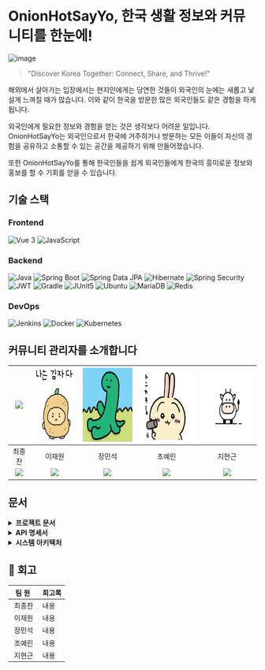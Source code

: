 # OnionHotSayYo, 한국 생활 정보와 커뮤니티를 한눈에!
![image](https://github.com/beyond-sw-camp/be04-4th-OmokNoonE-OnionHotSayYo/assets/118791747/3080ca9c-37dc-4734-b13a-a168ca033705)

> "Discover Korea Together: Connect, Share, and Thrive!"

해외에서 살아가는 입장에서는 현지인에게는 당연한 것들이 외국인의 눈에는 새롭고 낯설게 느껴질 때가 많습니다. 이와 같이 한국을 방문한 많은 외국인들도 같은 경험을 하게 됩니다.

외국인에게 필요한 정보와 경험을 얻는 것은 생각보다 어려운 일입니다. OnionHotSayYo는 외국인으로서 한국에 거주하거나 방문하는 모든 이들이 자신의 경험을 공유하고 소통할 수 있는 공간을 제공하기 위해 만들어졌습니다.

또한 OnionHotSayYo를 통해 한국인들을 쉽게 외국인들에게 한국의 흥미로운 정보와 홍보를 할 수 기회를 얻을 수 있습니다.

## 기술 스택
### Frontend

![Vue 3](https://img.shields.io/badge/Vue_3-4FC08D.svg?&logo=vue.js&logoColor=white)
![JavaScript](https://img.shields.io/badge/JavaScript-F7DF1E.svg?&logo=javascript&logoColor=black)


### Backend
  
![Java](https://img.shields.io/badge/Java-17-007396.svg?&logo=java&color=red)
![Spring Boot](https://img.shields.io/badge/Spring_Boot-3-6DB33F.svg?&logo=spring-boot&color=lightgreen)
![Spring Data JPA](https://img.shields.io/badge/Spring_Data_JPA-6DB33F.svg?&logo=spring-data-JPA)
![Hibernate](https://img.shields.io/badge/Hibernate-59666C.svg?&logo=hibernate)
![Spring Security](https://img.shields.io/badge/Spring_Security-6DB33F.svg?&logo=spring-security&logoColor=white)
![JWT](https://img.shields.io/badge/JWT-000000.svg?&logo=json-web-token&logoColor=white)
![Gradle](https://img.shields.io/badge/Gradle-02303A.svg?&logo=gradle)
![JUnit5](https://img.shields.io/badge/JUnit5-25A162.svg?&logo=junit5&logoColor=white&color=green)
![Ubuntu](https://img.shields.io/badge/Ubuntu-E95420.svg?&logo=ubuntu&logoColor=white)
![MariaDB](https://img.shields.io/badge/MariaDB-003545.svg?&logo=mariadb)
![Redis](https://img.shields.io/badge/Redis-DC382D.svg?&logo=redis&logoColor=white)


### DevOps

![Jenkins](https://img.shields.io/badge/Jenkins-D24939.svg?&logo=jenkins&color=lightgrey)
![Docker](https://img.shields.io/badge/Docker-2496ED.svg?&logo=docker&logoColor=white)
![Kubernetes](https://img.shields.io/badge/Kubernetes-326CE5.svg?&logo=kubernetes&logoColor=white)


<h3 align="center">
  
## 커뮤니티 관리자를 소개합니다

| <img src="https://github.com/beyond-sw-camp/be04-4th-OmokNoonE-OnionHotSayYo/assets/118791747/2422d185-a933-4468-a67f-aade75ec8c7f" height=150/> | <img src="https://github.com/beyond-sw-camp/be04-4th-OmokNoonE-OnionHotSayYo/blob/main/README_IMAGE/contributors/%EC%9D%B4%EC%9E%AC%EC%9B%90.png?raw=true" height=150/> | <img src="https://github.com/beyond-sw-camp/be04-4th-OmokNoonE-OnionHotSayYo/blob/main/README_IMAGE/contributors/%EC%9E%A5%EB%AF%BC%EC%84%9D.jpg?raw=true" height=150/> | <img src="https://github.com/beyond-sw-camp/be04-4th-OmokNoonE-OnionHotSayYo/blob/main/README_IMAGE/contributors/%EC%A1%B0%EC%98%88%EB%A6%B0.jpg?raw=true" height=150/> | <img src="https://github.com/beyond-sw-camp/be04-4th-OmokNoonE-OnionHotSayYo/blob/main/README_IMAGE/contributors/%EC%A7%80%ED%98%84%EA%B7%BC.png?raw=true" height=150/> |
| :----------------------------------------------------------: | :----------------------------------------------------------: | :----------------------------------------------------------: | :----------------------------------------------------------: | :----------------------------------------------------------: |
|                            최종찬                            |                            이재원                            |                            장민석                            |                            조예린                            |                            지현근                            |
| [<img src="https://img.shields.io/badge/Github-Link-181717?logo=Github">](https://github.com/CJC0512) | [<img src="https://img.shields.io/badge/Github-Link-181717?logo=Github">](https://github.com/jlee38266) | [<img src="https://img.shields.io/badge/Github-Link-181717?logo=Github">](https://github.com/ms1011) | [<img src="https://img.shields.io/badge/Github-Link-181717?logo=Github">](https://github.com/orlzlL) | [<img src="https://img.shields.io/badge/Github-Link-181717?logo=Github">](https://github.com/jihyeongeun) |


## 문서
<details>
<summary><b>프로젝트 문서</b></summary>

[프로젝트 문서](https://docs.google.com/spreadsheets/d/1Tz1QGNb5venJ7MRaIhWzXk0fvpHP7naOqcR9NRx-4H4/edit?usp=sharing)

</details>

<details>
<summary><b>API 명세서</b></summary>

[API 명세서](https://docs.google.com/spreadsheets/d/1t3bgnUeZIgcqyb5Rk_3qfDUV-yV0Xv4NktnJHBFlYrk/edit?usp=sharing)

</details>

<details>
<summary><b>시스템 아키텍처</b></summary>

![image](https://github.com/beyond-sw-camp/be04-4th-OmokNoonE-OnionHotSayYo/assets/118791747/33e0d533-42cb-4d4b-b32b-233da53c256c)

1. 개발자가 로컬 환경에서 코드를 작성 및 테스트한 후 , 변경사항을 github로 push
2. github는 변경 사항에 push 되면 webhook이 이벤트를 감지하고 해당 이벤트를 처리하기 위해서 HTTP 요청
3. webhook에서 HTTP요청을 하게 되면 JENKINS를 통해 Gradle을 사용하여 소스코드를 빌드하고 실행이 가능한 jar 파일로 생성
4. 빌드된 jar 파일은 dockerfile를 사용하여 Docker image로 pakaging.  
5. Docker는 image를 DockerHub로 push 
6. 쿠버네티스 클러스터는 Docker image를 가져와서 배포하고 백엔드와 프론트엔드는 각각의 파드로 배포됨
7. ubuntu 서버에서 MariaDb를 관리하고 backend와 연동하여 데이터를 저장하고 관리함
8. 사용자가 요청한 번역 작업은 DeepL API로 전송되어 처리되며, 번역된 결과가 반환됨
</details>

## 🤔 회고

|&nbsp;&nbsp;팀&nbsp;원&nbsp;&nbsp;&nbsp;|회고록|
|:---:|---|
|최종찬| 내용 |
|이재원| 내용 |
|장민석| 내용 |
|조예린| 내용 |
|지현근| 내용 |
